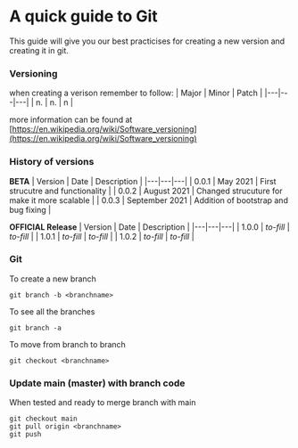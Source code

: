 # A quick guide to Git

This guide will give you our best practicises for creating a new version and creating it in git.

### Versioning

when creating a verison remember to follow:
| Major | Minor | Patch |
|---|---|---|
|  n. | n. | n | 

more information can be found at [https://en.wikipedia.org/wiki/Software_versioning](https://en.wikipedia.org/wiki/Software_versioning)

### History of versions

**BETA**
| Version | Date | Description |
|---|---|---|
| 0.0.1 | May 2021 | First strucutre and functionality |
| 0.0.2 | August 2021 | Changed strucuture for make it more scalable |
| 0.0.3 | September 2021 | Addition of bootstrap and bug fixing |

**OFFICIAL Release**
| Version | Date | Description |
|---|---|---|
| 1.0.0 | *to-fill* | *to-fill* |
| 1.0.1 | *to-fill* | *to-fill* |
| 1.0.2 | *to-fill* | *to-fill* |

### Git

To create a new branch
```
git branch -b <branchname>
```

To see all the branches
```
git branch -a
```

To move from branch to branch
```
git checkout <branchname>
```

### Update main (master) with branch code

When tested and ready to merge branch with main
```
git checkout main
git pull origin <branchname>
git push
```